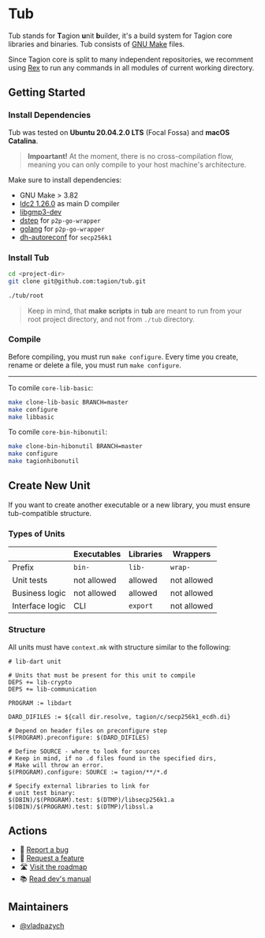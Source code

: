 # Tub

Tub stands for **T**agion **u**nit **b**uilder, it's a build system for Tagion core libraries and binaries. Tub consists of [GNU Make](https://www.gnu.org/software/make/) files.

Since Tagion core is split to many independent repositories, we recomment using [Rex](https://github.com/tagion/rex) to run any commands in all modules of current working directory.

## Getting Started

### Install Dependencies

Tub was tested on **Ubuntu 20.04.2.0 LTS** (Focal Fossa) and **macOS Catalina**.

> **Impoartant!** At the moment, there is no cross-compilation flow, meaning you can only compile to your host machine's architecture.

Make sure to install dependencies:

- GNU Make > 3.82
- [ldc2 1.26.0](https://github.com/ldc-developers/ldc/releases/tag/v1.26.0) as main D compiler
- [libgmp3-dev](https://packages.ubuntu.com/bionic/libgmp3-dev)
- [dstep](https://github.com/jacob-carlborg/dstep) for `p2p-go-wrapper`
- [golang](https://golang.org/doc/install#download) for `p2p-go-wrapper`
- [dh-autoreconf](https://packages.ubuntu.com/bionic/dh-autoreconf) for `secp256k1`

### Install Tub

```bash
cd <project-dir>
git clone git@github.com:tagion/tub.git

./tub/root
```

> Keep in mind, that **make scripts** in **tub** are meant to run from your root project directory, and not from `./tub` directory.

### Compile

Before compiling, you must run `make configure`. Every time you create, rename or delete a file, you must run `make configure`.

---

To comile `core-lib-basic`:

```bash
make clone-lib-basic BRANCH=master
make configure
make libbasic
```

To comile `core-bin-hibonutil`:

```bash
make clone-bin-hibonutil BRANCH=master
make configure
make tagionhibonutil
```

## Create New Unit

If you want to create another executable or a new library, you must ensure tub-compatible structure.

### Types of Units

|                 | Executables | Libraries | Wrappers    |
| --------------- | ----------- | --------- | ----------- |
| Prefix          | `bin-`      | `lib-`    | `wrap-`     |
| Unit tests      | not allowed | allowed   | not allowed |
| Business logic  | not allowed | allowed   | not allowed |
| Interface logic | CLI         | `export`  | not allowed |

### Structure

All units must have `context.mk` with structure similar to the following:

```make
# lib-dart unit

# Units that must be present for this unit to compile
DEPS += lib-crypto
DEPS += lib-communication

PROGRAM := libdart

DARD_DIFILES := ${call dir.resolve, tagion/c/secp256k1_ecdh.di}

# Depend on header files on preconfigure step
$(PROGRAM).preconfigure: $(DARD_DIFILES)

# Define SOURCE - where to look for sources
# Keep in mind, if no .d files found in the specified dirs,
# Make will throw an error.
$(PROGRAM).configure: SOURCE := tagion/**/*.d

# Specify external libraries to link for
# unit test binary:
$(DBIN)/$(PROGRAM).test: $(DTMP)/libsecp256k1.a
$(DBIN)/$(PROGRAM).test: $(DTMP)/libssl.a
```

## Actions

- 🐞 [Report a bug](https://github.com/tagion/tub/issues/new)
- 🔺 [Request a feature](https://github.com/tagion/tub/issues/new)
- 🛣 [Visit the roadmap](https://github.com/tagion/tub/projects/1)
- 📚 [Read dev's manual](https://github.com/tagion/manual)

## Maintainers

- [@vladpazych](https://github.com/vladpazych)
